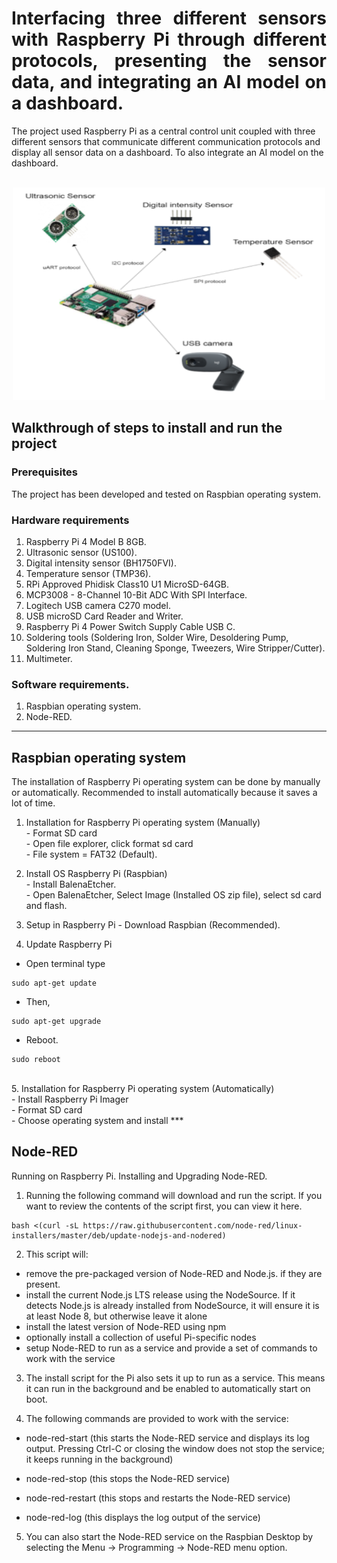 <h1 align="justify"> Interfacing three different sensors with Raspberry Pi through different protocols, presenting the sensor data, and integrating an AI model on a dashboard. </h1>
The project used Raspberry Pi as a central control unit coupled with three different sensors that communicate different communication protocols and display all sensor data on a dashboard. To also integrate an AI model on the dashboard. 
<br>
<br>
<p align="center">
  <img width="500" height="340" src="https://github.com/fikrimusa/CDLE-Mini-Project/raw/master/Picture/Project_description.png">
</p>

## Walkthrough of steps to install and run the project


### Prerequisites
The project has been developed and tested on Raspbian operating system.
<br>
### Hardware requirements
1.  Raspberry Pi 4 Model B 8GB.
2.  Ultrasonic sensor (US100).
3.  Digital intensity sensor (BH1750FVI).
4.  Temperature sensor (TMP36).
5.  RPi Approved Phidisk Class10 U1 MicroSD-64GB.
6.  MCP3008 - 8-Channel 10-Bit ADC With SPI Interface.
7.  Logitech USB camera C270 model.
8.  USB microSD Card Reader and Writer.
9.  Raspberry Pi 4 Power Switch Supply Cable USB C.
10. Soldering tools (Soldering Iron, Solder Wire, Desoldering Pump, Soldering Iron Stand, Cleaning Sponge, Tweezers, Wire Stripper/Cutter).
11. Multimeter.
### Software requirements.
1.  Raspbian operating system.
2.  Node-RED.
***
## Raspbian operating system
The installation of Raspberry Pi operating system can be done by manually or automatically. Recommended to install automatically because it saves a lot of time.

1. Installation for Raspberry Pi operating system (Manually)
<br> - Format SD card
<br> - Open file explorer, click format sd card
<br> - File system = FAT32 (Default).

2. Install OS Raspberry Pi (Raspbian)
<br> - Install BalenaEtcher.
<br> - Open BalenaEtcher, Select Image (Installed OS zip file), select sd card and flash.

3. Setup in Raspberry Pi - Download Raspbian (Recommended).

4. Update Raspberry Pi
- Open terminal type
```linux 
sudo apt-get update
```
- Then,
```linux 
sudo apt-get upgrade
```
- Reboot.
```linux 
sudo reboot
```
<br/>
5. Installation for Raspberry Pi operating system (Automatically)
<br> - Install Raspberry Pi Imager
<br> - Format SD card
<br> - Choose operating system and install
***

## Node-RED
Running on Raspberry Pi. Installing and Upgrading Node-RED.

1.  Running the following command will download and run the script. If you want to review the contents of the script first, you can view it here.
```linux
bash <(curl -sL https://raw.githubusercontent.com/node-red/linux-installers/master/deb/update-nodejs-and-nodered)
```

2.  This script will:
+ remove the pre-packaged version of Node-RED and Node.js. if they are present.
+ install the current Node.js LTS release using the NodeSource. If it detects Node.js is already installed from NodeSource, it will ensure it is at least Node 8, but otherwise leave it alone
+ install the latest version of Node-RED using npm
+ optionally install a collection of useful Pi-specific nodes
+ setup Node-RED to run as a service and provide a set of commands to work with the service

3.  The install script for the Pi also sets it up to run as a service. This means it can run in the background and be enabled to automatically start on boot.

4.  The following commands are provided to work with the service:

+ node-red-start (this starts the Node-RED service and displays its log output. Pressing Ctrl-C or closing the window does not stop the service; it keeps running in the background)

+ node-red-stop (this stops the Node-RED service)

+ node-red-restart (this stops and restarts the Node-RED service)

+ node-red-log (this displays the log output of the service)

5.  You can also start the Node-RED service on the Raspbian Desktop by selecting the Menu -> Programming -> Node-RED menu option.
